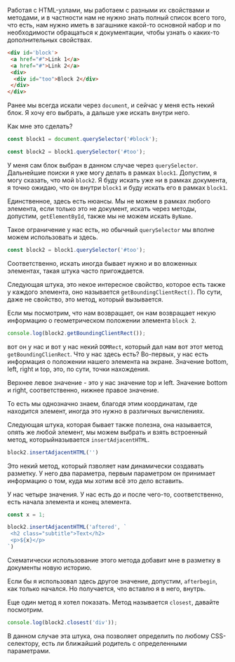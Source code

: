 Работая с HTML-узлами, мы работаем с разными их свойствами и методами, и в частности нам не нужно знать полный список всего того, что есть, нам нужно иметь в загашнике какой-то основной набор и по необходимости обращаться к документации, чтобы узнать о каких-то
дополнительных свойствах.

```html
<div id='block'>
 <a href="#">Link 1</a>
 <a href="#">Link 2</a>
 <div>
  <div id="too">Block 2</div>
 </div>
</div>
```
Ранее мы всегда искали через `document`, и сейчас у меня есть некий блок. Я хочу его выбрать, а дальше уже искать внутри него.

Kак мне это сделать?
```js
const block1 = document.querySelector('#block');

const block2 = block1.querySelector('#too');
```
У меня сам блок выбран в данном случае
через `querySelector`. Дальнейшие поиски я уже могу делать в рамках `block1`. Допустим, я могу сказать, что мой `block2`.  Я буду искать уже ни в рамках документа, я точно ожидаю, что он внутри `block1` и буду искать его в рамках `block1`.  

Единственное, здесь есть нюансы. Мы не можем в рамках любого элемента, если только это не документ, искать через методы, допустим, `getElementById`, также мы не можем
искать `ByName`. 

Такое ограничение у нас есть, но обычный `querySelector` мы вполне можем использовать и здесь.
```js
const block2 = block1.querySelector('#too');
```

Соответственно, искать иногда бывает нужно и во вложенных элементах, такая штука часто пригождается. 

Следующая штука, это некое интересное свойство, которое есть также у каждого элемента, оно называется `getBoundingClientRect()`.  По сути, даже не свойство, это метод, который вызывается.

Если мы посмотрим, что нам возвращает,
он нам возвращает некую информацию о геометрическом положении элемента `block 2`.
```js
console.log(block2.getBoundingClientRect());
```
вот он у нас и вот у нас некий `DOMRect`, который дал нам вот этот метод `getBoundingClienRect`. Что у нас здесь есть? Во-первых, у нас есть информация о положении нашего элемента на экране. Значение bottom, left, right и top,
это, по сути, точки нахождения. 

Верхнее левое значение - это у нас
значение top и left. Значение bottom и right, соответственно, нижнее правое значение.

То есть мы однозначно знаем, благодя этим координатам, где находится элемент, иногда это нужно в различных вычислениях. 

Следующая штука, которая бывает также полезна, она называется, опять же любой элемент, мы можем выбрать и взять встроенный метод, которыйназывается `insertAdjacentHTML`.
```js
block2.insertAdjacentHTML('')
```
Это некий метод, который пзволяет нам
динамически создавать разметку. У него два параметра, первым параметром он принимает информацию о том, куда мы хотим всё это дело вставить.

У нас четыре значения. У нас есть до и после чего-то, соответственно, есть начала элемента
и конец элемента. 
```js
const x = 1;

block2.insertAdjacentHTML('aftered', `
 <h2 class="subtitle">Text</h2>
 <p>${x}</p>
`)
```
Схематически использование этого
метода добавит мне в разметку в документы новую историю. 

Если бы я использовал здесь другое значение,
допустим, `afterbegin`, как только начался. Но получается, что вставлю я в него, внутрь.

Еще один метод я хотел показать. Метод называется `closest`, давайте посмотрим. 
```js
console.log(block2.closest('div'));
```
В данном случае  эта штука, она позволяет определить по любому CSS-селектору, есть ли ближайший родитель с определенными параметрами. 
